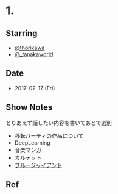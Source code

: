 # 1.  

## Starring
- [@thorikawa](https://twitter.com/thorikawa)
- [@_tanakaworld](https://twitter.com/_tanakaworld)

## Date
- 2017-02-17 (Fri)

## Show Notes
とりあえず話したい内容を書いてあとで選別
- 移転パーティの作品について
- DeepLearning
- 音楽マンガ
- カルテット
- [ブルージャイアント](http://bluegiant.jp/comics/)

## Ref

